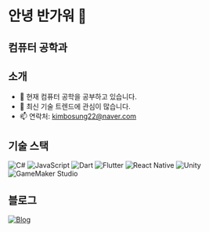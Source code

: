# 안녕 반가워 👋

## 컴퓨터 공학과

## 소개

- 🌱 현재 컴퓨터 공학을 공부하고 있습니다.
- 🔭 최신 기술 트렌드에 관심이 많습니다.
- 📫 연락처: kimbosung22@naver.com

## 기술 스택

![C#](https://img.shields.io/badge/-C%23-239120?style=flat-square&logo=csharp)
![JavaScript](https://img.shields.io/badge/-JavaScript-F7DF1E?style=flat-square&logo=javascript)
![Dart](https://img.shields.io/badge/-Dart-0175C2?style=flat-square&logo=dart)
![Flutter](https://img.shields.io/badge/-Flutter-02569B?style=flat-square&logo=flutter)
![React Native](https://img.shields.io/badge/-React_Native-61DAFB?style=flat-square&logo=react)
![Unity](https://img.shields.io/badge/-Unity-000000?style=flat-square&logo=unity)
![GameMaker Studio](https://img.shields.io/badge/-GameMaker_Studio-8DCA09?style=flat-square&logo=gamemaker-studio)

## 블로그

[![Blog](https://img.shields.io/badge/-블로그-1DA1F2?style=flat-square)](https://bbosung.tistory.com/)
